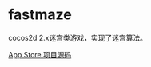 # fastmaze
cocos2d 2.x迷宫类游戏，实现了迷宫算法。


[App Store 项目源码](https://itunes.apple.com/us/app/fast-maze/id597108795?l=zh&ls=1&mt=8)
